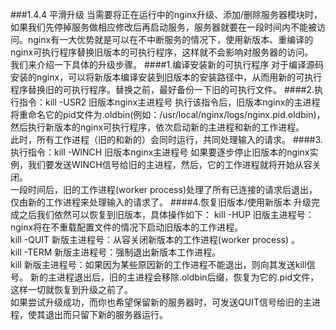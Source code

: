 ###1.4.4 平滑升级
当需要将正在运行中的nginx升级、添加/删除服务器模块时，如果我们先停掉服务做相应修改后再启动服务，服务器就要在一段时间内不能被访问。nginx有一大优势就是可以在不中断服务的情况下，使用新版本、重编译的nginx可执行程序替换旧版本的可执行程序，这样就不会影响对服务器的访问。  
我们来介绍一下具体的升级步骤。
####1.编译安装新的可执行程序
对于编译源码安装的nginx，可以将新版本编译安装到旧版本的安装路径中，从而用新的可执行程序替换旧的可执行程序。替换之前，最好备份一下旧的可执行文件。
####2.执行指令：kill -USR2 旧版本nginx主进程号
执行该指令后，旧版本nginx的主进程将重命名它的pid文件为.oldbin(例如：/usr/local/nginx/logs/nginx.pid.oldbin)，然后执行新版本的nginx可执行程序，依次启动新的主进程和新的工作进程。  
此时，所有工作进程（旧的和新的）会同时运行，共同处理输入的请求。
####3.执行指令：kill -WINCH 旧版本nginx主进程号
如果要逐步停止旧版本的nginx实例，我们要发送WINCH信号给旧的主进程，然后，它的工作进程就将开始从容关闭。  
一段时间后，旧的工作进程(worker process)处理了所有已连接的请求后退出，仅由新的工作进程来处理输入的请求了。
####4.恢复旧版本/使用新版本
升级完成之后我们依然可以恢复到旧版本，具体操作如下：
kill -HUP 旧版主进程号：nginx将在不重载配置文件的情况下启动旧版本的工作进程。  
kill -QUIT 新版主进程号：从容关闭新版本的工作进程(worker process) 。  
kill -TERM 新版主进程号：强制退出新版本工作进程。  
kill 新版主进程号：如果因为某些原因新的工作进程不能退出，则向其发送kill信号。
新的主进程退出后，旧的主进程会移除.oldbin后缀，恢复为它的.pid文件，这样一切就恢复到升级之前了。  
如果尝试升级成功，而你也希望保留新的服务器时，可发送QUIT信号给旧的主进程，使其退出而只留下新的服务器运行。